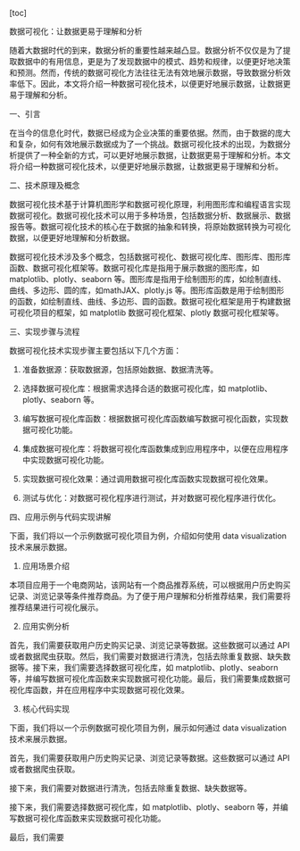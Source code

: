 
[toc]                    
                
                
数据可视化：让数据更易于理解和分析

随着大数据时代的到来，数据分析的重要性越来越凸显。数据分析不仅仅是为了提取数据中的有用信息，更是为了发现数据中的模式、趋势和规律，以便更好地决策和预测。然而，传统的数据可视化方法往往无法有效地展示数据，导致数据分析效率低下。因此，本文将介绍一种数据可视化技术，以便更好地展示数据，让数据更易于理解和分析。

一、引言

在当今的信息化时代，数据已经成为企业决策的重要依据。然而，由于数据的庞大和复杂，如何有效地展示数据成为了一个挑战。数据可视化技术的出现，为数据分析提供了一种全新的方式，可以更好地展示数据，让数据更易于理解和分析。本文将介绍一种数据可视化技术，以便更好地展示数据，让数据更易于理解和分析。

二、技术原理及概念

数据可视化技术基于计算机图形学和数据可视化原理，利用图形库和编程语言实现数据可视化。数据可视化技术可以用于多种场景，包括数据分析、数据展示、数据报告等。数据可视化技术的核心在于数据的抽象和转换，将原始数据转换为可视化数据，以便更好地理解和分析数据。

数据可视化技术涉及多个概念，包括数据可视化、数据可视化库、图形库、图形库函数、数据可视化框架等。数据可视化库是指用于展示数据的图形库，如 matplotlib、plotly、seaborn 等。图形库是指用于绘制图形的库，如绘制直线、曲线、多边形、圆的库，如mathJAX、plotly.js 等。图形库函数是用于绘制图形的函数，如绘制直线、曲线、多边形、圆的函数。数据可视化框架是用于构建数据可视化项目的框架，如 matplotlib 数据可视化框架、plotly 数据可视化框架等。

三、实现步骤与流程

数据可视化技术实现步骤主要包括以下几个方面：

1. 准备数据源：获取数据源，包括原始数据、数据清洗等。

2. 选择数据可视化库：根据需求选择合适的数据可视化库，如 matplotlib、plotly、seaborn 等。

3. 编写数据可视化库函数：根据数据可视化库函数编写数据可视化函数，实现数据可视化功能。

4. 集成数据可视化库：将数据可视化库函数集成到应用程序中，以便在应用程序中实现数据可视化功能。

5. 实现数据可视化效果：通过调用数据可视化库函数实现数据可视化效果。

6. 测试与优化：对数据可视化程序进行测试，并对数据可视化程序进行优化。

四、应用示例与代码实现讲解

下面，我们将以一个示例数据可视化项目为例，介绍如何使用 data visualization 技术来展示数据。

1. 应用场景介绍

本项目应用于一个电商网站，该网站有一个商品推荐系统，可以根据用户历史购买记录、浏览记录等条件推荐商品。为了便于用户理解和分析推荐结果，我们需要将推荐结果进行可视化展示。

2. 应用实例分析

首先，我们需要获取用户历史购买记录、浏览记录等数据。这些数据可以通过 API 或者数据爬虫获取。然后，我们需要对数据进行清洗，包括去除重复数据、缺失数据等。接下来，我们需要选择数据可视化库，如 matplotlib、plotly、seaborn 等，并编写数据可视化库函数来实现数据可视化功能。最后，我们需要集成数据可视化库函数，并在应用程序中实现数据可视化效果。

3. 核心代码实现

下面，我们将以一个示例数据可视化项目为例，展示如何通过 data visualization 技术来展示数据。

首先，我们需要获取用户历史购买记录、浏览记录等数据。这些数据可以通过 API 或者数据爬虫获取。

接下来，我们需要对数据进行清洗，包括去除重复数据、缺失数据等。

接下来，我们需要选择数据可视化库，如 matplotlib、plotly、seaborn 等，并编写数据可视化库函数来实现数据可视化功能。

最后，我们需要

